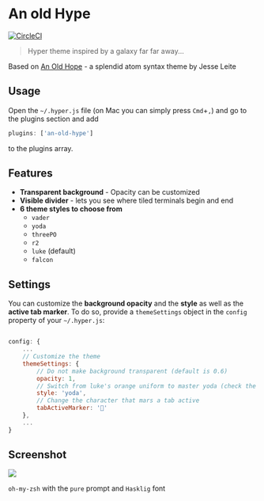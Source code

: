 # An old Hype

[![CircleCI](https://circleci.com/gh/erikmueller/an-old-hype.svg?style=svg)](https://circleci.com/gh/erikmueller/an-old-hype)

> Hyper theme inspired by a galaxy far far away...

Based on [An Old Hope](https://github.com/JesseLeite/an-old-hope-syntax-atom) - a splendid atom syntax theme by Jesse Leite

## Usage

Open the `~/.hyper.js` file (on Mac you can simply press `Cmd`+`,`) and go to the plugins section and add


```js
plugins: ['an-old-hype']
```

to the plugins array.

## Features

* __Transparent background__ - Opacity can be customized
* __Visible divider__ - lets you see where tiled terminals begin and end
* __6 theme styles to choose from__
    * `vader`
    * `yoda`
    * `threePO`
    * `r2`
    * `luke` (default)
    * `falcon`

## Settings

You can customize the __background opacity__ and the __style__ as well as the __active tab marker__.
To do so, provide a `themeSettings` object in the `config` property of your `~/.hyper.js`:

```js

config: {
    ...
    // Customize the theme
    themeSettings: {
        // Do not make background transparent (default is 0.6)
        opacity: 1,
        // Switch from luke's orange uniform to master yoda (check the available styles above)
        style: 'yoda',
        // Change the character that mars a tab active
        tabActiveMarker: '💁'
    },
    ...
}
```

## Screenshot

![](screen.png)

`oh-my-zsh` with the `pure` prompt and `Hasklig` font

